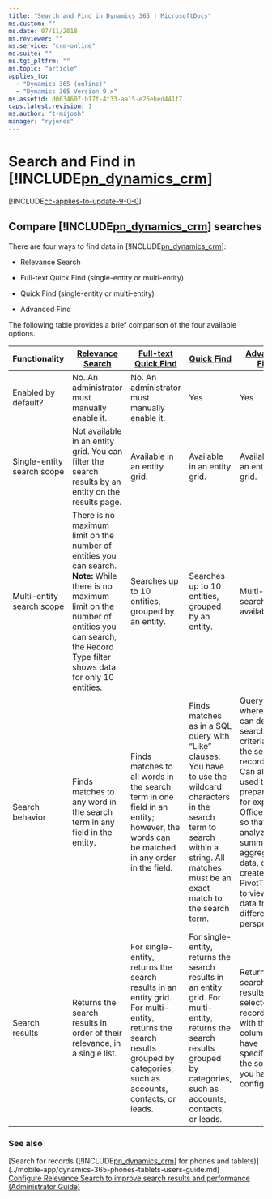 ```yaml
---
title: "Search and Find in Dynamics 365 | MicrosoftDocs"
ms.custom: ""
ms.date: 07/11/2018
ms.reviewer: ""
ms.service: "crm-online"
ms.suite: ""
ms.tgt_pltfrm: ""
ms.topic: "article"
applies_to: 
  - "Dynamics 365 (online)"
  - "Dynamics 365 Version 9.x"
ms.assetid: d0634607-b17f-4f33-aa15-e26ebed441f7
caps.latest.revision: 1
ms.author: "t-mijosh"
manager: "ryjones"
---
```

# Search and Find in [!INCLUDE[pn_dynamics_crm](../includes/pn-dynamics-crm.md)]

[!INCLUDE[cc-applies-to-update-9-0-0](../includes/cc_applies_to_update_9_0_0.md)]

## Compare [!INCLUDE[pn_dynamics_crm](../includes/pn-dynamics-crm.md)] searches  

There are four ways to find data in [!INCLUDE[pn_dynamics_crm](../includes/pn-dynamics-crm.md)]:

-   Relevance Search  
  
-   Full-text Quick Find (single-entity or multi-entity)  
  
-   Quick Find (single-entity or multi-entity)  

-   Advanced Find
  
The following table provides a brief comparison of the four available options.

|Functionality|[Relevance Search](../basics/relevance-search-results.md)|[Full-text Quick Find](../basics/search-records.md)|[Quick Find](../basics/search-records.md)|[Advanced Find](../basics/save-advanced-find-search.md)|  
|-------------------|----------------------|---------------------------|----------------|-------------------|  
|Enabled by default?|No. An administrator must manually enable it.|No. An administrator must manually enable it.|Yes|Yes|  
|Single-entity search scope|Not available in an entity grid. You can filter the search results by an entity on the results page.|Available in an entity grid.|Available in an entity grid.|Available in an entity grid.|  
|Multi-entity search scope|There is no maximum limit on the number of entities you can search. **Note:**  While there is no maximum limit on the number of entities you can search, the Record Type filter shows data for only 10 entities.|Searches up to 10 entities, grouped by an entity.|Searches up to 10 entities, grouped by an entity.|Multi-entity search not available.|  
|Search behavior|Finds matches to any word in the search term in any field in the entity.|Finds matches to all words in the search term in one field in an entity; however, the words can be matched in any order in the field.|Finds matches as in a SQL query with “Like” clauses. You have to use the wildcard characters in the search term to search within a string. All matches must be an exact match to the search term.|Query builder where you can define search criteria for the selected record type. Can also be used to prepare data for export to Office Excel so that you analyze, summarize,or aggregate data, or create PivotTables to view your data from different perspectives.|  
|Search results|Returns the search results in order of their relevance, in a single list.|For single-entity, returns the search results in an entity grid. For multi-entity, returns the search results grouped by categories, such as accounts, contacts, or leads.|For single-entity, returns the search results in an entity grid. For multi-entity, returns the search results grouped by categories, such as accounts, contacts, or leads.|Returns search results of the selected record type with the columns you have specified, in the sort order you have configured.|  
  
### See also  

[Search for records ([!INCLUDE[pn_dynamics_crm](../includes/pn-dynamics-crm.md)] for phones and tablets)](../mobile-app/dynamics-365-phones-tablets-users-guide.md)   
[Configure Relevance Search to improve search results and performance (Administrator Guide)](../admin/configure-relevance-search-organization.md)